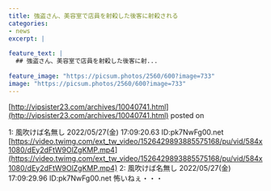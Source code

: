 ```yaml
---
title: 強盗さん、美容室で店員を射殺した後客に射殺される
categories:
- news
excerpt: |
  
feature_text: |
  ## 強盗さん、美容室で店員を射殺した後客に射...
  
feature_image: "https://picsum.photos/2560/600?image=733"
image: "https://picsum.photos/2560/600?image=733"
---
```


[http://vipsister23.com/archives/10040741.html](http://vipsister23.com/archives/10040741.html)
posted on 

<!--more-->

1: 風吹けば名無し 2022/05/27(金) 17:09:20.63 ID:pk7NwFg00.net [https://video.twimg.com/ext_tw_video/1526429893885575168/pu/vid/584x1080/dEy2dFtW9OlZgKMP.mp4](https://video.twimg.com/ext_tw_video/1526429893885575168/pu/vid/584x1080/dEy2dFtW9OlZgKMP.mp4) 2: 風吹けば名無し 2022/05/27(金) 17:09:29.96 ID:pk7NwFg00.net 怖いねぇ・・・
